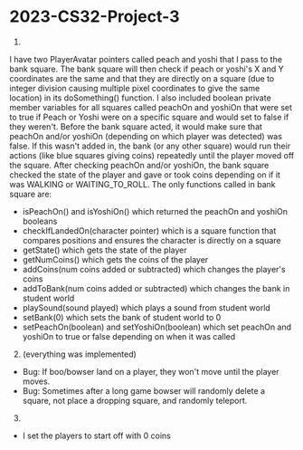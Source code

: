 # 2023-CS32-Project-3

1.
  I have two PlayerAvatar pointers called peach and yoshi that I pass to the bank square. The bank
  square will then check if peach or yoshi's X and Y coordinates are the same and that they are 
  directly on a square (due to integer division causing multiple pixel coordinates to give the same
  location) in its doSomething() function. I also included boolean private member variables for all 
  squares called peachOn and yoshiOn that were set to true if Peach or Yoshi were on a specific 
  square and would set to false if they weren't. Before the bank square acted, it would make sure 
  that peachOn and/or yoshiOn (depending on which player was detected) was false. If this wasn't 
  added in, the bank (or any other square) would run their actions (like blue squares giving coins) 
  repeatedly until the player moved off the square. After checking peachOn and/or yoshiOn, the bank 
  square checked the state of the player and gave or took coins depending on if it was WALKING or 
  WAITING_TO_ROLL. The only functions called in bank square are:
 
  - isPeachOn() and isYoshiOn() which returned the peachOn and yoshiOn booleans
  - checkIfLandedOn(character pointer) which is a square function that compares positions and ensures 
    the character is directly on a square
  - getState() which gets the state of the player
  - getNumCoins() which gets the coins of the player
  - addCoins(num coins added or subtracted) which changes the player's coins
  - addToBank(num coins added or subtracted) which changes the bank in student world 
  - playSound(sound played) which plays a sound from student world 
  - setBank(0) which sets the bank of student world to 0
  - setPeachOn(boolean) and setYoshiOn(boolean) which set peachOn and yoshiOn to true or false 
    depending on when it was called

2. (everything was implemented)
  - Bug: If boo/bowser land on a player, they won't move until the player moves.
  - Bug: Sometimes after a long game bowser will randomly delete a square, not place a dropping square,
  and randomly teleport.

3.
  - I set the players to start off with 0 coins
